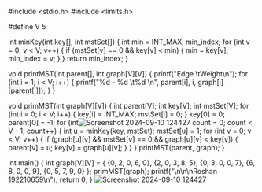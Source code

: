 #include <stdio.h>
#include <limits.h>

#define V 5

int minKey(int key[], int mstSet[]) {
    int min = INT_MAX, min_index;
    for (int v = 0; v < V; v++) {
        if (mstSet[v] == 0 && key[v] < min) {
            min = key[v];
            min_index = v;
        }
    }
    return min_index;
}

void printMST(int parent[], int graph[V][V]) {
    printf("Edge \tWeight\n");
    for (int i = 1; i < V; i++) {
        printf("%d - %d \t%d \n", parent[i], i, graph[i][parent[i]]);
    }
}

void primMST(int graph[V][V]) {
    int parent[V];
    int key[V];
    int mstSet[V];
    for (int i = 0; i < V; i++) {
        key[i] = INT_MAX;
        mstSet[i] = 0;
    }
    key[0] = 0;
    parent[0] = -1;
    for (int![Screenshot 2024-09-10 124427](https://github.com/user-attachments/assets/120d16dc-8286-462c-94db-4078a9c72dbf)
 count = 0; count < V - 1; count++) {
        int u = minKey(key, mstSet);
        mstSet[u] = 1;
        for (int v = 0; v < V; v++) {
            if (graph[u][v] && mstSet[v] == 0 && graph[u][v] < key[v]) {
                parent[v] = u;
                key[v] = graph[u][v];
            }
        }
    }
    printMST(parent, graph);
}

int main() {
    int graph[V][V] = {
        {0, 2, 0, 6, 0},
        {2, 0, 3, 8, 5},
        {0, 3, 0, 0, 7},
        {6, 8, 0, 0, 9},
        {0, 5, 7, 9, 0}
    };
    primMST(graph);
    printf("\n\n\nRoshan   192210659\n");
    return 0;
}
![Screenshot 2024-09-10 124427](https://github.com/user-attachments/assets/f13a5cab-969e-4f54-80da-b729220c347d)
